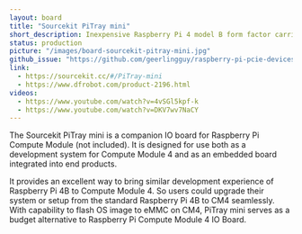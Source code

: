 ```yaml
---
layout: board
title: "Sourcekit PiTray mini"
short_description: Inexpensive Raspberry Pi 4 model B form factor carrier.
status: production
picture: "/images/board-sourcekit-pitray-mini.jpg"
github_issue: "https://github.com/geerlingguy/raspberry-pi-pcie-devices/issues/25#issue-743990222"
link: 
  - https://sourcekit.cc/#/PiTray-mini
  - https://www.dfrobot.com/product-2196.html
videos:
  - https://www.youtube.com/watch?v=4vSGl5kpf-k
  - https://www.youtube.com/watch?v=DKV7wv7NaCY
---
```

The Sourcekit PiTray mini is a companion IO board for Raspberry Pi Compute Module (not included). It is designed for use both as a development system for Compute Module 4 and as an embedded board integrated into end products.

It provides an excellent way to bring similar development experience of Raspberry Pi 4B to Compute Module 4. So users could upgrade their system or setup from the standard Raspberry Pi 4B to CM4 seamlessly. With capability to flash OS image to eMMC on CM4, PiTray mini serves as a budget alternative to Raspberry Pi Compute Module 4 IO Board.
